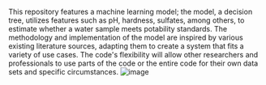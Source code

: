 This repository features a machine learning model; the model, a decision tree, utilizes features such as pH, hardness, sulfates, among others, to estimate whether a water sample meets potability standards.
The methodology and implementation of the model are inspired by various existing literature sources, adapting them to create a system that fits a variety of use cases. The code's flexibility will allow other researchers 
and professionals to use parts of the code or the entire code for their own data sets and specific circumstances.
![image](https://github.com/Diegovh03/Water-quality-model/assets/160037657/771151af-6fe3-4ef5-b372-526e19333763)
